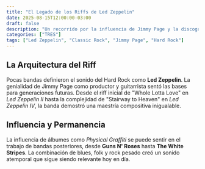 ```yaml
---
title: "El Legado de los Riffs de Led Zeppelin"
date: 2025-08-15T12:00:00-03:00
draft: false
description: "Un recorrido por la influencia de Jimmy Page y la discografía de una de las bandas más importantes del Hard Rock."
categories: ["TRES"]
tags: ["Led Zeppelin", "Classic Rock", "Jimmy Page", "Hard Rock"]
---
```


## La Arquitectura del Riff

Pocas bandas definieron el sonido del Hard Rock como **Led Zeppelin**. La genialidad de Jimmy Page como productor y guitarrista sentó las bases para generaciones futuras. Desde el riff inicial de "Whole Lotta Love" en *Led Zeppelin II* hasta la complejidad de "Stairway to Heaven" en *Led Zeppelin IV*, la banda demostró una maestría compositiva inigualable.

## Influencia y Permanencia

La influencia de álbumes como *Physical Graffiti* se puede sentir en el trabajo de bandas posteriores, desde **Guns N' Roses** hasta **The White Stripes**. La combinación de blues, folk y rock pesado creó un sonido atemporal que sigue siendo relevante hoy en día.